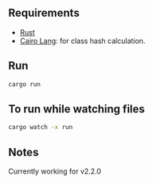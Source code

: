 ## Requirements

- [Rust](https://www.rust-lang.org/tools/install)
- [Cairo Lang](https://www.cairo-lang.org/docs/quickstart.html#quickstart): for class hash calculation.

## Run
  
```bash  
cargo run
```

## To run while watching files
 
```bash
cargo watch -x run 
``` 

## Notes

Currently working for v2.2.0   
